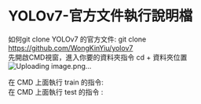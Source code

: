 # YOLOv7-官方文件執行說明檔
如何git clone YOLOv7 的官方文件: git clone https://github.com/WongKinYiu/yolov7  
先開啟CMD視窗，進入你要的資料夾指令 cd + 資料夾位置  
![Uploading image.png…]()



在 CMD 上面執行 train 的指令:   
在 CMD 上面執行 test 的指令 :  



